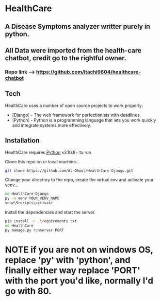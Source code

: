 # HealthCare
## A Disease Symptoms analyzer writter purely in python.

## All Data were imported from the health-care chatbot, credit go to the rightful owner.
### Repo link --> https://github.com/itachi9604/healthcare-chatbot
## Tech

HealthCare uses a number of open source projects to work properly:

- [Django] - The web framework for perfectionists with deadlines.
- [Python] - Python is a programming language that lets you work quickly
and integrate systems more effectively.

## Installation

HealthCare requires [Python](https://www.python.org/) v3.10.8+ to run.

Clone this repo on ur local machine...

```sh
git clone https://github.com/Al-Ghoul/HealthCare-Django.git
```

Change your directory to the repo, create the virtual env and activate your venv...
```sh
cd HealthCare-Django
py -m venv YOUR_VENV_NAME
venv\Srcripts\activate
```

Install the dependencies and start the server.

```sh
pip install -r .\requirements.txt
cd HealthCare
py manage.py runserver PORT
```
# NOTE if you are not on windows OS, replace 'py' with 'python', and finally either way replace 'PORT' with the port you'd like, normally I'd go with 80.